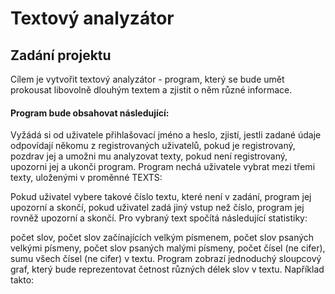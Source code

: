 # Textový analyzátor
## Zadání projektu
Cílem  je vytvořit textový analyzátor - program, který se bude umět prokousat libovolně dlouhým textem a zjistit o něm různé informace.
#### Program bude obsahovat následující:
Vyžádá si od uživatele přihlašovací jméno a heslo, zjistí, jestli zadané údaje odpovídají někomu z registrovaných uživatelů, pokud je registrovaný, pozdrav jej a umožni mu analyzovat texty, pokud není registrovaný, upozorni jej a ukonči program.
Program nechá uživatele vybrat mezi třemi texty, uloženými v proměnné TEXTS:

Pokud uživatel vybere takové číslo textu, které není v zadání, program jej upozorní a skončí,
pokud uživatel zadá jiný vstup než číslo, program jej rovněž upozorní a skončí.
Pro vybraný text spočítá následující statistiky:

počet slov,
počet slov začínajících velkým písmenem,
počet slov psaných velkými písmeny,
počet slov psaných malými písmeny,
počet čísel (ne cifer),
sumu všech čísel (ne cifer) v textu.
Program zobrazí jednoduchý sloupcový graf, který bude reprezentovat četnost různých délek slov v textu. Například takto:
